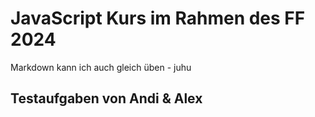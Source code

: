 # JavaScript Kurs im Rahmen des FF 2024
Markdown kann ich auch gleich üben - juhu
## Testaufgaben von Andi & Alex

